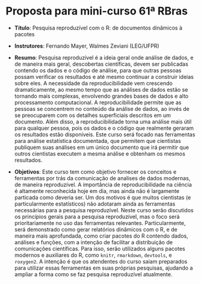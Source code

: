 # Proposta para mini-curso 61ª RBras

- **Título**: Pesquisa reproduzível com o R: de documentos dinâmicos à
  pacotes
  
- **Instrutores**: Fernando Mayer, Walmes Zeviani (LEG/UFPR)

- **Resumo**: Pesquisa reproduzível é a ideia geral onde análise de
  dados, e de maneira mais geral, descobertas científicas, devem ser
  publicadas contendo os dados e o código de análise, para que outras
  pessoas possam verificar os resultados e até mesmo continuar a
  construir ideias sobre eles. A necessidade da reproducibilidade vem
  crescendo dramaticamente, ao mesmo tempo que as análises de dados
  estão se tornando mais complexas, envolvendo grandes bases de dados e
  alto processamento computacional. A reproducibilidade permite que as
  pessoas se concentrem no conteúdo da análise de dados, ao invés de se
  preocuparem com os detalhes superficiais descritos em um
  documento. Além disso, a reproducibilidade torna uma análise mais útil
  para qualquer pessoa, pois os dados e o código que realmente geraram
  os resultados estão disponíveis. Este curso será focado nas
  ferramentas para análise estatística documentada, que permitem que
  cientistas publiquem suas análises em um único documento que irá
  permitir que outros cientistas executem a mesma análise e obtenham os
  mesmos resultados.

- **Objetivos**: Este curso tem como objetivo fornecer os conceitos e
  ferramentas por trás da comunicação de analises de dados modernas, de
  maneira reproduzível. A importância de reproducibilidade na ciência é
  altamente reconhecida hoje em dia, mas ainda não é largamente
  particada como deveria ser. Um dos motivos é que muitos cientistas (e
  particularmente estatísticos) não adotaram ainda as ferramentas
  necessárias para a pesquisa reproduzível. Neste curso serão discutidos
  os princípios gerais para a pesquisa reproduzível, mas o foco será
  prioritariamente no uso das ferramentas relevantes. Particularmente,
  será demonstrado como gerar relatórios dinâmicos com o R, e de maneira
  mais aprofundada, como criar pacotes do R contendo dados, análises e
  funções, com a intenção de facilitar a distribuição de comunicações
  científicas. Para isso, serão utilizados alguns pacotes modernos e
  auxiliares do R, como `knitr`, `rmarkdown`, `devtools`, e
  `roxygen2`. A intenção é que os atendentes do curso saiam preparados
  para utilizar essas ferramentas em suas próprias pesquisas, ajudando a
  ampliar a forma como se faz pesquisa reproduzível atualmente.
